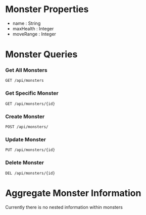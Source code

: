# Monster Properties

* name : String
* maxHealth : Integer
* moveRange : Integer

# Monster Queries

### Get All Monsters

    GET /api/monsters

### Get Specific Monster

    GET /api/monsters/{id}

### Create Monster

    POST /api/monsters/

### Update Monster

    PUT /api/monsters/{id}

### Delete Monster

    DEL /api/monsters/{id}

# Aggregate Monster Information

Currently there is no nested information within monsters
